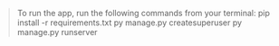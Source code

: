 > To run the app, run the following commands from your terminal:
>pip install -r requirements.txt
 >py manage.py createsuperuser
> py manage.py runserver
